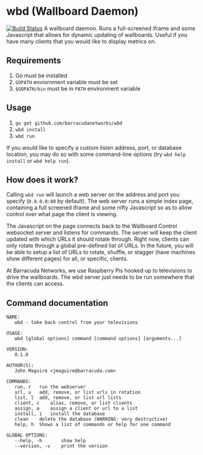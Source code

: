 # wbd (Wallboard Daemon)
[![Build Status](https://travis-ci.org/barracudanetworks/wbd.svg?branch=master)](https://travis-ci.org/barracudanetworks/wbd)
A wallboard daemon. Runs a full-screened iframe and some Javascript that allows for dynamic updating of wallboards. Useful if you have many clients that you would like to display metrics on.

Requirements
------------
1. Go must be installed
2. `GOPATH` enviornment variable must be set
3. `$GOPATH/bin` must be in `PATH` environment variable

Usage
-----
1. `go get github.com/barracudanetworks/wbd`
2. `wbd install`
3. `wbd run`

If you would like to specify a custom listen address, port, or database location, you may do so with some command-line options (try `wbd help install` or `wbd help run`).

How does it work?
-----------------
Calling `wbd run` will launch a web server on the address and port you specify (`0.0.0.0:80` by default). The web server runs a simple index page, containing a full screened iframe and some nifty Javascript so as to allow control over what page the client is viewing.

The Javascript on the page connects back to the Wallboard Control websocket server and listens for commands. The server will keep the client updated with which URLs it should rotate through. Right now, clients can only rotate through a global pre-defined list of URLs. In the future, you will be able to setup a list of URLs to rotate, shuffle, or stagger (have machines show different pages) for all, or specific, clients.

At Barracuda Networks, we use Raspberry Pis hooked up to televisions to drive the wallboards. The wbd server just needs to be run somewhere that the clients can access.

Command documentation
---------------------
```
NAME:
   wbd - take back control from your televisions

USAGE:
   wbd [global options] command [command options] [arguments...]

VERSION:
   0.1.0

AUTHOR(S):
   John Maguire <jmaguire@barracuda.com>

COMMANDS:
   run, r	run the webserver
   url, u	add, remove, or list urls in rotation
   list, l	add, remove, or list url lists
   client, c	alias, remove, or list clients
   assign, a	assign a client or url to a list
   install, i	install the database
   clean	delete the database (WARNING: very destructive)
   help, h	Shows a list of commands or help for one command

GLOBAL OPTIONS:
   --help, -h		show help
   --version, -v	print the version

```

